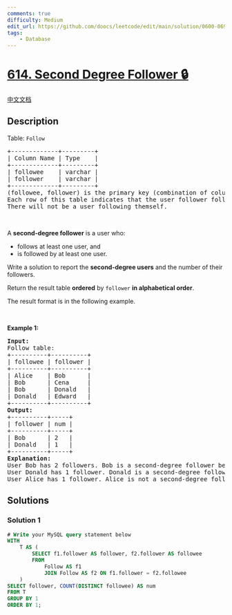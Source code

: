 ```yaml
---
comments: true
difficulty: Medium
edit_url: https://github.com/doocs/leetcode/edit/main/solution/0600-0699/0614.Second%20Degree%20Follower/README_EN.md
tags:
    - Database
---
```


<!-- problem:start -->

# [614. Second Degree Follower 🔒](https://leetcode.com/problems/second-degree-follower)

[中文文档](/solution/0600-0699/0614.Second%20Degree%20Follower/README.md)

## Description

<!-- description:start -->

<p>Table: <code>Follow</code></p>

<pre>
+-------------+---------+
| Column Name | Type    |
+-------------+---------+
| followee    | varchar |
| follower    | varchar |
+-------------+---------+
(followee, follower) is the primary key (combination of columns with unique values) for this table.
Each row of this table indicates that the user follower follows the user followee on a social network.
There will not be a user following themself.
</pre>

<p>&nbsp;</p>

<p>A <strong>second-degree follower</strong> is a user who:</p>

<ul>
	<li>follows at least one user, and</li>
	<li>is followed by at least one user.</li>
</ul>

<p>Write a solution&nbsp;to report the <strong>second-degree users</strong> and the number of their followers.</p>

<p>Return the result table <strong>ordered</strong> by <code>follower</code> <strong>in alphabetical order</strong>.</p>

<p>The result format is in the following example.</p>

<p>&nbsp;</p>
<p><strong class="example">Example 1:</strong></p>

<pre>
<strong>Input:</strong> 
Follow table:
+----------+----------+
| followee | follower |
+----------+----------+
| Alice    | Bob      |
| Bob      | Cena     |
| Bob      | Donald   |
| Donald   | Edward   |
+----------+----------+
<strong>Output:</strong> 
+----------+-----+
| follower | num |
+----------+-----+
| Bob      | 2   |
| Donald   | 1   |
+----------+-----+
<strong>Explanation:</strong> 
User Bob has 2 followers. Bob is a second-degree follower because he follows Alice, so we include him in the result table.
User Donald has 1 follower. Donald is a second-degree follower because he follows Bob, so we include him in the result table.
User Alice has 1 follower. Alice is not a second-degree follower because she does not follow anyone, so we don not include her in the result table.
</pre>

<!-- description:end -->

## Solutions

<!-- solution:start -->

### Solution 1

<!-- tabs:start -->

```sql
# Write your MySQL query statement below
WITH
    T AS (
        SELECT f1.follower AS follower, f2.follower AS followee
        FROM
            Follow AS f1
            JOIN Follow AS f2 ON f1.follower = f2.followee
    )
SELECT follower, COUNT(DISTINCT followee) AS num
FROM T
GROUP BY 1
ORDER BY 1;
```

<!-- tabs:end -->

<!-- solution:end -->

<!-- problem:end -->
